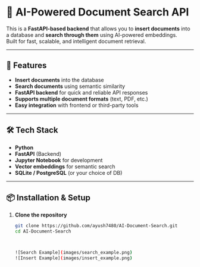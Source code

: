 # 📄 AI-Powered Document Search API

This is a **FastAPI-based backend** that allows you to **insert documents** into a database and **search through them** using AI-powered embeddings.  
Built for fast, scalable, and intelligent document retrieval.

---

## 🚀 Features
- **Insert documents** into the database
- **Search documents** using semantic similarity
- **FastAPI backend** for quick and reliable API responses
- **Supports multiple document formats** (text, PDF, etc.)
- **Easy integration** with frontend or third-party tools

---

## 🛠️ Tech Stack
- **Python**  
- **FastAPI** (Backend)  
- **Jupyter Notebook** for development  
- **Vector embeddings** for semantic search  
- **SQLite / PostgreSQL** (or your choice of DB)

---

## 📦 Installation & Setup

1. **Clone the repository**
   ```bash
   git clone https://github.com/ayush7480/AI-Document-Search.git
   cd AI-Document-Search



   ![Search Example](images/search_example.png)
   ![Insert Example](images/insert_example.png)


